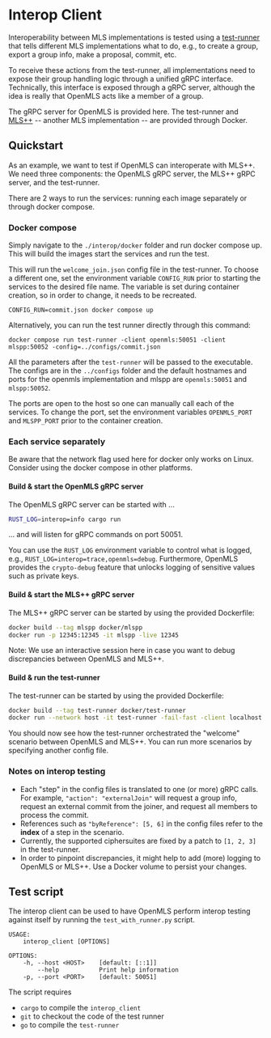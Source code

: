 # Interop Client

Interoperability between MLS implementations is tested using a [test-runner] that tells different MLS
implementations what to do, e.g., to create a group, export a group info, make a proposal, commit, etc.

To receive these actions from the test-runner, all implementations need to expose their group handling logic through
a unified gRPC interface. Technically, this interface is exposed through a gRPC server, although the idea is really that
OpenMLS acts like a member of a group.

The gRPC server for OpenMLS is provided here. The test-runner and [MLS++] -- another MLS implementation -- are provided
through Docker.

## Quickstart

As an example, we want to test if OpenMLS can interoperate with MLS++.
We need three components: the OpenMLS gRPC server, the MLS++ gRPC server, and the test-runner.

There are 2 ways to run the services: running each image separately or through docker compose.

### Docker compose

Simply navigate to the `./interop/docker` folder and run docker compose up. This will build the images start the services and run the test.

This will run the `welcome_join.json` config file in the test-runner. To choose a different one, set the environment variable `CONFIG_RUN` prior to starting the services to the desired file name. The variable is set during container creation, so in order to change, it needs to be recreated.

```
CONFIG_RUN=commit.json docker compose up
```

Alternatively, you can run the test runner directly through this command:

```
docker compose run test-runner -client openmls:50051 -client mlspp:50052 -config=../configs/commit.json
```

All the parameters after the `test-runner` will be passed to the executable. The configs are in the `../configs` folder and the default hostnames and ports for the openmls implementation and mlspp are `openmls:50051` and `mlspp:50052`.

The ports are open to the host so one can manually call each of the services. To change the port, set the environment variables `OPENMLS_PORT` and `MLSPP_PORT` prior to the container creation.

### Each service separately

Be aware that the network flag used here for docker only works on Linux. Consider using the docker compose in other platforms.

#### Build & start the OpenMLS gRPC server

The OpenMLS gRPC server can be started with ...

```sh
RUST_LOG=interop=info cargo run
```

... and will listen for gRPC commands on port 50051.

You can use the `RUST_LOG` environment variable to control what is logged, e.g., `RUST_LOG=interop=trace,openmls=debug`.
Furthermore, OpenMLS provides the `crypto-debug` feature that unlocks logging of sensitive values such as private keys.

#### Build & start the MLS++ gRPC server

The MLS++ gRPC server can be started by using the provided Dockerfile:

```sh
docker build --tag mlspp docker/mlspp
docker run -p 12345:12345 -it mlspp -live 12345
```

Note: We use an interactive session here in case you want to debug discrepancies between OpenMLS and MLS++.

#### Build & run the test-runner

The test-runner can be started by using the provided Dockerfile:

```sh
docker build --tag test-runner docker/test-runner
docker run --network host -it test-runner -fail-fast -client localhost:50051 -client localhost:12345 -config=../configs/welcome_join.json
```

You should now see how the test-runner orchestrated the "welcome" scenario between OpenMLS and MLS++. You can run more scenarios by specifying another config file.

### Notes on interop testing

- Each "step" in the config files is translated to one (or more) gRPC calls. For example, `"action": "externalJoin"` will request a group info, request an external commit from the joiner, and request all members to process the commit.
- References such as `"byReference": [5, 6]` in the config files refer to the **index** of a step in the scenario.
- Currently, the supported ciphersuites are fixed by a patch to `[1, 2, 3]` in the test-runner.
- In order to pinpoint discrepancies, it might help to add (more) logging to OpenMLS or MLS++. Use a Docker volume to persist your changes.

## Test script

The interop client can be used to have OpenMLS perform interop testing against
itself by running the `test_with_runner.py` script.

```
USAGE:
    interop_client [OPTIONS]

OPTIONS:
    -h, --host <HOST>    [default: [::1]]
        --help           Print help information
    -p, --port <PORT>    [default: 50051]
```

The script requires

- `cargo` to compile the `interop_client`
- `git` to checkout the code of the test runner
- `go` to compile the `test-runner`

[test-runner]: https://github.com/mlswg/mls-implementations/tree/main/interop/test-runner
[MLS++]: https://github.com/cisco/mlspp
